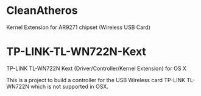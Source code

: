 # CleanAtheros
Kernel Extension for AR9271 chipset (Wireless USB Card)

# TP-LINK-TL-WN722N-Kext
TP-LINK TL-WN722N Kext (Driver/Controller/Kernel Extension) for OS X

This is a project to build a controller for the USB Wireless card TP-LINK TL-WN722N which is not supported in OSX.
